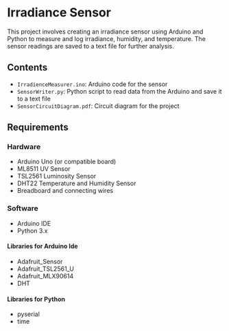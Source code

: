 # Irradiance Sensor
This project involves creating an irradiance sensor using Arduino and Python to measure and log irradiance, humidity, and temperature. The sensor readings are saved to a text file for further analysis.

## Contents
- `IrradienceMeasurer.ino`: Arduino code for the sensor
- `SensorWriter.py`: Python script to read data from the Arduino and save it to a text file
- `SensorCircuitDiagram.pdf`: Circuit diagram for the project

## Requirements
### Hardware
- Arduino Uno (or compatible board)
- ML8511 UV Sensor
- TSL2561 Luminosity Sensor
- DHT22 Temperature and Humidity Sensor
- Breadboard and connecting wires

### Software
- Arduino IDE
- Python 3.x

#### Libraries for Arduino Ide
- Adafruit_Sensor
- Adafruit_TSL2561_U
- Adafruit_MLX90614
- DHT
#### Libraries for Python
- pyserial
- time

